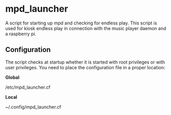 # mpd_launcher
A script for starting up mpd and checking for endless play. This script is used for kiosk endless play in connection with the music player daemon and a raspberry pi.

## Configuration
The script checks at startup whether it is started with root privileges or with user privileges. You need to place the configuration file in a proper location:

**Global**

/etc/mpd_launcher.cf

**Local**

~/.config/mpd_launcher.cf
